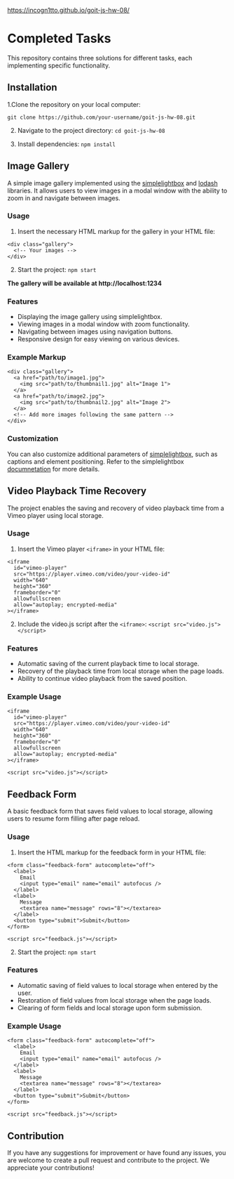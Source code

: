https://incogn1tto.github.io/goit-js-hw-08/

# Completed Tasks

This repository contains three solutions for different tasks, each implementing
specific functionality.

## Installation

1.Clone the repository on your local computer:

`git clone https://github.com/your-username/goit-js-hw-08.git`

2. Navigate to the project directory: `cd goit-js-hw-08`

3. Install dependencies: `npm install`

## Image Gallery

A simple image gallery implemented using the
[simplelightbox](https://simplelightbox.com/) and [lodash](https://lodash.com/)
libraries. It allows users to view images in a modal window with the ability to
zoom in and navigate between images.

### Usage

1. Insert the necessary HTML markup for the gallery in your HTML file:

```
<div class="gallery">
  <!-- Your images -->
</div>
```

2. Start the project: `npm start`

**The gallery will be available at http://localhost:1234**

### Features

- Displaying the image gallery using simplelightbox.
- Viewing images in a modal window with zoom functionality.
- Navigating between images using navigation buttons.
- Responsive design for easy viewing on various devices.

### Example Markup

```
<div class="gallery">
  <a href="path/to/image1.jpg">
    <img src="path/to/thumbnail1.jpg" alt="Image 1">
  </a>
  <a href="path/to/image2.jpg">
    <img src="path/to/thumbnail2.jpg" alt="Image 2">
  </a>
  <!-- Add more images following the same pattern -->
</div>
```

### Customization

You can also customize additional parameters of
[simplelightbox](https://simplelightbox.com/), such as captions and element
positioning. Refer to the simplelightbox
[documnetation](https://simplelightbox.com/) for more details.

## Video Playback Time Recovery

The project enables the saving and recovery of video playback time from a Vimeo
player using local storage.

### Usage

1. Insert the Vimeo player `<iframe>` in your HTML file:

```
<iframe
  id="vimeo-player"
  src="https://player.vimeo.com/video/your-video-id"
  width="640"
  height="360"
  frameborder="0"
  allowfullscreen
  allow="autoplay; encrypted-media"
></iframe>
```

2. Include the video.js script after the `<iframe>`:
   `<script src="video.js"></script> `

### Features

- Automatic saving of the current playback time to local storage.
- Recovery of the playback time from local storage when the page loads.
- Ability to continue video playback from the saved position.

### Example Usage

```
<iframe
  id="vimeo-player"
  src="https://player.vimeo.com/video/your-video-id"
  width="640"
  height="360"
  frameborder="0"
  allowfullscreen
  allow="autoplay; encrypted-media"
></iframe>

<script src="video.js"></script>
```

## Feedback Form

A basic feedback form that saves field values to local storage, allowing users
to resume form filling after page reload.

### Usage

1. Insert the HTML markup for the feedback form in your HTML file:

```
<form class="feedback-form" autocomplete="off">
  <label>
    Email
    <input type="email" name="email" autofocus />
  </label>
  <label>
    Message
    <textarea name="message" rows="8"></textarea>
  </label>
  <button type="submit">Submit</button>
</form>

<script src="feedback.js"></script>
```

2. Start the project: `npm start`

### Features

- Automatic saving of field values to local storage when entered by the user.
- Restoration of field values from local storage when the page loads.
- Clearing of form fields and local storage upon form submission.

### Example Usage

```
<form class="feedback-form" autocomplete="off">
  <label>
    Email
    <input type="email" name="email" autofocus />
  </label>
  <label>
    Message
    <textarea name="message" rows="8"></textarea>
  </label>
  <button type="submit">Submit</button>
</form>

<script src="feedback.js"></script>
```

## Contribution

If you have any suggestions for improvement or have found any issues, you are
welcome to create a pull request and contribute to the project. We appreciate
your contributions!
